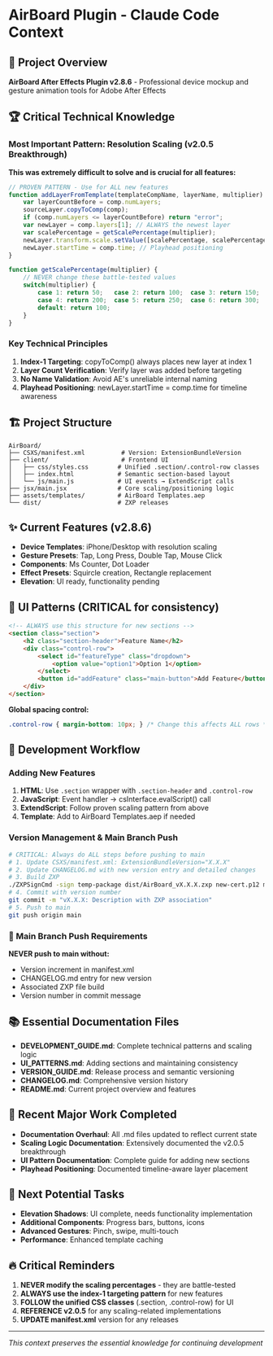 # AirBoard Plugin - Claude Code Context

## 🎯 Project Overview
**AirBoard After Effects Plugin v2.8.6** - Professional device mockup and gesture animation tools for Adobe After Effects

## 🏆 Critical Technical Knowledge

### Most Important Pattern: Resolution Scaling (v2.0.5 Breakthrough)
**This was extremely difficult to solve and is crucial for all features:**

```javascript
// PROVEN PATTERN - Use for ALL new features
function addLayerFromTemplate(templateCompName, layerName, multiplier) {
    var layerCountBefore = comp.numLayers;
    sourceLayer.copyToComp(comp);
    if (comp.numLayers <= layerCountBefore) return "error";
    var newLayer = comp.layers[1]; // ALWAYS the newest layer
    var scalePercentage = getScalePercentage(multiplier);
    newLayer.transform.scale.setValue([scalePercentage, scalePercentage]);
    newLayer.startTime = comp.time; // Playhead positioning
}

function getScalePercentage(multiplier) {
    // NEVER change these battle-tested values
    switch(multiplier) {
        case 1: return 50;   case 2: return 100;  case 3: return 150;
        case 4: return 200;  case 5: return 250;  case 6: return 300;
        default: return 100;
    }
}
```

### Key Technical Principles
1. **Index-1 Targeting**: copyToComp() always places new layer at index 1
2. **Layer Count Verification**: Verify layer was added before targeting
3. **No Name Validation**: Avoid AE's unreliable internal naming
4. **Playhead Positioning**: newLayer.startTime = comp.time for timeline awareness

## 🏗 Project Structure
```
AirBoard/
├── CSXS/manifest.xml          # Version: ExtensionBundleVersion
├── client/                    # Frontend UI
│   ├── css/styles.css        # Unified .section/.control-row classes
│   ├── index.html            # Semantic section-based layout
│   └── js/main.js            # UI events → ExtendScript calls
├── jsx/main.jsx              # Core scaling/positioning logic
├── assets/templates/         # AirBoard Templates.aep
└── dist/                     # ZXP releases
```

## ✨ Current Features (v2.8.6)
- **Device Templates**: iPhone/Desktop with resolution scaling
- **Gesture Presets**: Tap, Long Press, Double Tap, Mouse Click
- **Components**: Ms Counter, Dot Loader  
- **Effect Presets**: Squircle creation, Rectangle replacement
- **Elevation**: UI ready, functionality pending

## 🎨 UI Patterns (CRITICAL for consistency)
```html
<!-- ALWAYS use this structure for new sections -->
<section class="section">
    <h2 class="section-header">Feature Name</h2>
    <div class="control-row">
        <select id="featureType" class="dropdown">
            <option value="option1">Option 1</option>
        </select>
        <button id="addFeature" class="main-button">Add Feature</button>
    </div>
</section>
```

**Global spacing control:**
```css
.control-row { margin-bottom: 10px; } /* Change this affects ALL rows */
```

## 🔧 Development Workflow

### Adding New Features
1. **HTML**: Use `.section` wrapper with `.section-header` and `.control-row`
2. **JavaScript**: Event handler → csInterface.evalScript() call
3. **ExtendScript**: Follow proven scaling pattern from above
4. **Template**: Add to AirBoard Templates.aep if needed

### Version Management & Main Branch Push
```bash
# CRITICAL: Always do ALL steps before pushing to main
# 1. Update CSXS/manifest.xml: ExtensionBundleVersion="X.X.X"
# 2. Update CHANGELOG.md with new version entry and detailed changes
# 3. Build ZXP
./ZXPSignCmd -sign temp-package dist/AirBoard_vX.X.X.zxp new-cert.p12 mypassword
# 4. Commit with version number
git commit -m "vX.X.X: Description with ZXP association"
# 5. Push to main
git push origin main
```

### 🚨 Main Branch Push Requirements
**NEVER push to main without:**
- Version increment in manifest.xml
- CHANGELOG.md entry for new version  
- Associated ZXP file build
- Version number in commit message

## 📚 Essential Documentation Files
- **DEVELOPMENT_GUIDE.md**: Complete technical patterns and scaling logic
- **UI_PATTERNS.md**: Adding sections and maintaining consistency  
- **VERSION_GUIDE.md**: Release process and semantic versioning
- **CHANGELOG.md**: Comprehensive version history
- **README.md**: Current project overview and features

## 🎯 Recent Major Work Completed
- **Documentation Overhaul**: All .md files updated to reflect current state
- **Scaling Logic Documentation**: Extensively documented the v2.0.5 breakthrough
- **UI Pattern Documentation**: Complete guide for adding new sections
- **Playhead Positioning**: Documented timeline-aware layer placement

## 🚧 Next Potential Tasks
- **Elevation Shadows**: UI complete, needs functionality implementation
- **Additional Components**: Progress bars, buttons, icons
- **Advanced Gestures**: Pinch, swipe, multi-touch
- **Performance**: Enhanced template caching

## 🔥 Critical Reminders
1. **NEVER modify the scaling percentages** - they are battle-tested
2. **ALWAYS use the index-1 targeting pattern** for new features
3. **FOLLOW the unified CSS classes** (.section, .control-row) for UI
4. **REFERENCE v2.0.5** for any scaling-related implementations
5. **UPDATE manifest.xml** version for any releases

---
*This context preserves the essential knowledge for continuing development*